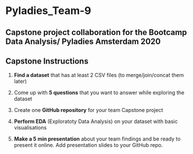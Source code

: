 # **Pyladies_Team-9**
## Capstone project collaboration for the Bootcamp Data Analysis/ Pyladies Amsterdam 2020

## Capstone Instructions ##

1. **Find a dataset** that has at least 2 CSV files (to merge/join/concat them later) 

2. Come up with **5 questions** that you want to answer while exploring the dataset

3. Create one **GitHub repository** for your team Capstone project

4. **Perform EDA** (Exploratoty Data Analysis) on your dataset with basic visualisations

5. **Make a 5 min presentation** about your team findings and be ready to present it online. Add presentation slides to your GitHub repo.

